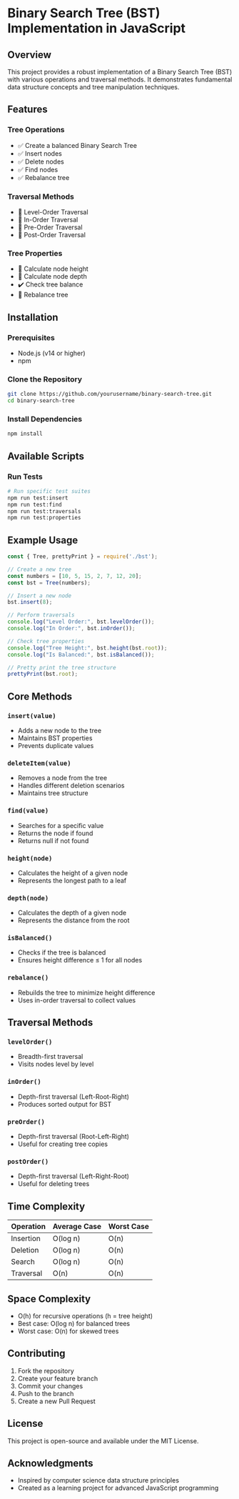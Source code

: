 # Binary Search Tree (BST) Implementation in JavaScript

## Overview
This project provides a robust implementation of a Binary Search Tree (BST) with various operations and traversal methods. It demonstrates fundamental data structure concepts and tree manipulation techniques.

## Features

### Tree Operations
- ✅ Create a balanced Binary Search Tree
- ✅ Insert nodes
- ✅ Delete nodes
- ✅ Find nodes
- ✅ Rebalance tree

### Traversal Methods
- 🌳 Level-Order Traversal
- 🌳 In-Order Traversal
- 🌳 Pre-Order Traversal
- 🌳 Post-Order Traversal

### Tree Properties
- 📏 Calculate node height
- 📏 Calculate node depth
- ✔️ Check tree balance
- 🔄 Rebalance tree

## Installation

### Prerequisites
- Node.js (v14 or higher)
- npm

### Clone the Repository
```bash
git clone https://github.com/yourusername/binary-search-tree.git
cd binary-search-tree
```

### Install Dependencies
```bash
npm install
```

## Available Scripts

### Run Tests
```bash
# Run specific test suites
npm run test:insert
npm run test:find
npm run test:traversals
npm run test:properties
```

## Example Usage
```javascript
const { Tree, prettyPrint } = require('./bst');

// Create a new tree
const numbers = [10, 5, 15, 2, 7, 12, 20];
const bst = Tree(numbers);

// Insert a new node
bst.insert(8);

// Perform traversals
console.log("Level Order:", bst.levelOrder());
console.log("In Order:", bst.inOrder());

// Check tree properties
console.log("Tree Height:", bst.height(bst.root));
console.log("Is Balanced:", bst.isBalanced());

// Pretty print the tree structure
prettyPrint(bst.root);
```

## Core Methods

### `insert(value)`
- Adds a new node to the tree
- Maintains BST properties
- Prevents duplicate values

### `deleteItem(value)`
- Removes a node from the tree
- Handles different deletion scenarios
- Maintains tree structure

### `find(value)`
- Searches for a specific value
- Returns the node if found
- Returns null if not found

### `height(node)`
- Calculates the height of a given node
- Represents the longest path to a leaf

### `depth(node)`
- Calculates the depth of a given node
- Represents the distance from the root

### `isBalanced()`
- Checks if the tree is balanced
- Ensures height difference ≤ 1 for all nodes

### `rebalance()`
- Rebuilds the tree to minimize height difference
- Uses in-order traversal to collect values

## Traversal Methods

### `levelOrder()`
- Breadth-first traversal
- Visits nodes level by level

### `inOrder()`
- Depth-first traversal (Left-Root-Right)
- Produces sorted output for BST

### `preOrder()`
- Depth-first traversal (Root-Left-Right)
- Useful for creating tree copies

### `postOrder()`
- Depth-first traversal (Left-Right-Root)
- Useful for deleting trees

## Time Complexity

| Operation     | Average Case | Worst Case |
|---------------|--------------|------------|
| Insertion     | O(log n)     | O(n)       |
| Deletion      | O(log n)     | O(n)       |
| Search        | O(log n)     | O(n)       |
| Traversal     | O(n)         | O(n)       |

## Space Complexity
- O(h) for recursive operations (h = tree height)
- Best case: O(log n) for balanced trees
- Worst case: O(n) for skewed trees

## Contributing
1. Fork the repository
2. Create your feature branch
3. Commit your changes
4. Push to the branch
5. Create a new Pull Request

## License
This project is open-source and available under the MIT License.

## Acknowledgments
- Inspired by computer science data structure principles
- Created as a learning project for advanced JavaScript programming
